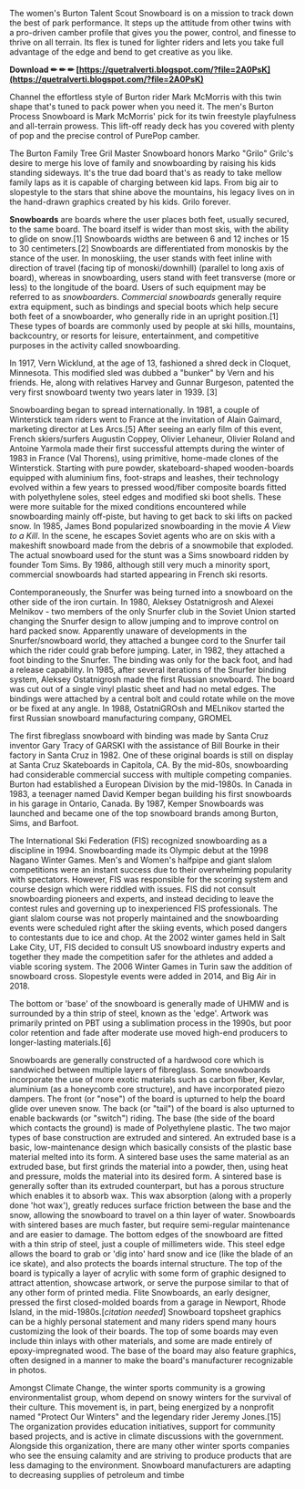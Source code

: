 
 
The women's Burton Talent Scout Snowboard is on a mission to track down the best of park performance. It steps up the attitude from other twins with a pro-driven camber profile that gives you the power, control, and finesse to thrive on all terrain. Its flex is tuned for lighter riders and lets you take full advantage of the edge and bend to get creative as you like.
 
**Download ✏ ✏ ✏ [https://quetralverti.blogspot.com/?file=2A0PsK](https://quetralverti.blogspot.com/?file=2A0PsK)**


 
Channel the effortless style of Burton rider Mark McMorris with this twin shape that's tuned to pack power when you need it. The men's Burton Process Snowboard is Mark McMorris' pick for its twin freestyle playfulness and all-terrain prowess. This lift-off ready deck has you covered with plenty of pop and the precise control of PurePop camber.
 
The Burton Family Tree Gril Master Snowboard honors Marko \"Grilo\" Grilc's desire to merge his love of family and snowboarding by raising his kids standing sideways. It's the true dad board that's as ready to take mellow family laps as it is capable of charging between kid laps. From big air to slopestyle to the stars that shine above the mountains, his legacy lives on in the hand-drawn graphics created by his kids. Grilo forever.
 
**Snowboards** are boards where the user places both feet, usually secured, to the same board. The board itself is wider than most skis, with the ability to glide on snow.[1] Snowboards widths are between 6 and 12 inches or 15 to 30 centimeters.[2] Snowboards are differentiated from monoskis by the stance of the user. In monoskiing, the user stands with feet inline with direction of travel (facing tip of monoski/downhill) (parallel to long axis of board), whereas in snowboarding, users stand with feet transverse (more or less) to the longitude of the board. Users of such equipment may be referred to as *snowboarder*s. *Commercial snowboards* generally require extra equipment, such as bindings and special boots which help secure both feet of a snowboarder, who generally ride in an upright position.[1] These types of boards are commonly used by people at ski hills, mountains, backcountry, or resorts for leisure, entertainment, and competitive purposes in the activity called snowboarding.

In 1917, Vern Wicklund, at the age of 13, fashioned a shred deck in Cloquet, Minnesota. This modified sled was dubbed a "bunker" by Vern and his friends. He, along with relatives Harvey and Gunnar Burgeson, patented the very first snowboard twenty two years later in 1939. [3]
 
Snowboarding began to spread internationally. In 1981, a couple of Winterstick team riders went to France at the invitation of Alain Gaimard, marketing director at Les Arcs.[5] After seeing an early film of this event, French skiers/surfers Augustin Coppey, Olivier Lehaneur, Olivier Roland and Antoine Yarmola made their first successful attempts during the winter of 1983 in France (Val Thorens), using primitive, home-made clones of the Winterstick. Starting with pure powder, skateboard-shaped wooden-boards equipped with aluminium fins, foot-straps and leashes, their technology evolved within a few years to pressed wood/fiber composite boards fitted with polyethylene soles, steel edges and modified ski boot shells. These were more suitable for the mixed conditions encountered while snowboarding mainly off-piste, but having to get back to ski lifts on packed snow. In 1985, James Bond popularized snowboarding in the movie *A View to a Kill*. In the scene, he escapes Soviet agents who are on skis with a makeshift snowboard made from the debris of a snowmobile that exploded. The actual snowboard used for the stunt was a Sims snowboard ridden by founder Tom Sims. By 1986, although still very much a minority sport, commercial snowboards had started appearing in French ski resorts.
 
Contemporaneously, the Snurfer was being turned into a snowboard on the other side of the iron curtain. In 1980, Aleksey Ostatnigrosh and Alexei Melnikov - two members of the only Snurfer club in the Soviet Union started changing the Snurfer design to allow jumping and to improve control on hard packed snow. Apparently unaware of developments in the Snurfer/snowboard world, they attached a bungee cord to the Snurfer tail which the rider could grab before jumping. Later, in 1982, they attached a foot binding to the Snurfer. The binding was only for the back foot, and had a release capability. In 1985, after several iterations of the Snurfer binding system, Aleksey Ostatnigrosh made the first Russian snowboard. The board was cut out of a single vinyl plastic sheet and had no metal edges. The bindings were attached by a central bolt and could rotate while on the move or be fixed at any angle. In 1988, OstatniGROsh and MELnikov started the first Russian snowboard manufacturing company, GROMEL
 
The first fibreglass snowboard with binding was made by Santa Cruz inventor Gary Tracy of GARSKI with the assistance of Bill Bourke in their factory in Santa Cruz in 1982. One of these original boards is still on display at Santa Cruz Skateboards in Capitola, CA. By the mid-80s, snowboarding had considerable commercial success with multiple competing companies. Burton had established a European Division by the mid-1980s. In Canada in 1983, a teenager named David Kemper began building his first snowboards in his garage in Ontario, Canada. By 1987, Kemper Snowboards was launched and became one of the top snowboard brands among Burton, Sims, and Barfoot.
 
The International Ski Federation (FIS) recognized snowboarding as a discipline in 1994. Snowboarding made its Olympic debut at the 1998 Nagano Winter Games. Men's and Women's halfpipe and giant slalom competitions were an instant success due to their overwhelming popularity with spectators. However, FIS was responsible for the scoring system and course design which were riddled with issues. FIS did not consult snowboarding pioneers and experts, and instead deciding to leave the contest rules and governing up to inexperienced FIS professionals. The giant slalom course was not properly maintained and the snowboarding events were scheduled right after the skiing events, which posed dangers to contestants due to ice and chop. At the 2002 winter games held in Salt Lake City, UT, FIS decided to consult US snowboard industry experts and together they made the competition safer for the athletes and added a viable scoring system. The 2006 Winter Games in Turin saw the addition of snowboard cross. Slopestyle events were added in 2014, and Big Air in 2018.
 
The bottom or 'base' of the snowboard is generally made of UHMW and is surrounded by a thin strip of steel, known as the 'edge'. Artwork was primarily printed on PBT using a sublimation process in the 1990s, but poor color retention and fade after moderate use moved high-end producers to longer-lasting materials.[6]
 
Snowboards are generally constructed of a hardwood core which is sandwiched between multiple layers of fibreglass. Some snowboards incorporate the use of more exotic materials such as carbon fiber, Kevlar, aluminium (as a honeycomb core structure), and have incorporated piezo dampers. The front (or "nose") of the board is upturned to help the board glide over uneven snow. The back (or "tail") of the board is also upturned to enable backwards (or "switch") riding. The base (the side of the board which contacts the ground) is made of Polyethylene plastic. The two major types of base construction are extruded and sintered. An extruded base is a basic, low-maintenance design which basically consists of the plastic base material melted into its form. A sintered base uses the same material as an extruded base, but first grinds the material into a powder, then, using heat and pressure, molds the material into its desired form. A sintered base is generally softer than its extruded counterpart, but has a porous structure which enables it to absorb wax. This wax absorption (along with a properly done 'hot wax'), greatly reduces surface friction between the base and the snow, allowing the snowboard to travel on a thin layer of water. Snowboards with sintered bases are much faster, but require semi-regular maintenance and are easier to damage. The bottom edges of the snowboard are fitted with a thin strip of steel, just a couple of millimeters wide. This steel edge allows the board to grab or 'dig into' hard snow and ice (like the blade of an ice skate), and also protects the boards internal structure. The top of the board is typically a layer of acrylic with some form of graphic designed to attract attention, showcase artwork, or serve the purpose similar to that of any other form of printed media. Flite Snowboards, an early designer, pressed the first closed-molded boards from a garage in Newport, Rhode Island, in the mid-1980s.[*citation needed*] Snowboard topsheet graphics can be a highly personal statement and many riders spend many hours customizing the look of their boards. The top of some boards may even include thin inlays with other materials, and some are made entirely of epoxy-impregnated wood. The base of the board may also feature graphics, often designed in a manner to make the board's manufacturer recognizable in photos.
 
Amongst Climate Change, the winter sports community is a growing environmentalist group, whom depend on snowy winters for the survival of their culture. This movement is, in part, being energized by a nonprofit named "Protect Our Winters" and the legendary rider Jeremy Jones.[15] The organization provides education initiatives, support for community based projects, and is active in climate discussions with the government. Alongside this organization, there are many other winter sports companies who see the ensuing calamity and are striving to produce products that are less damaging to the environment. Snowboard manufacturers are adapting to decreasing supplies of petroleum and timbe